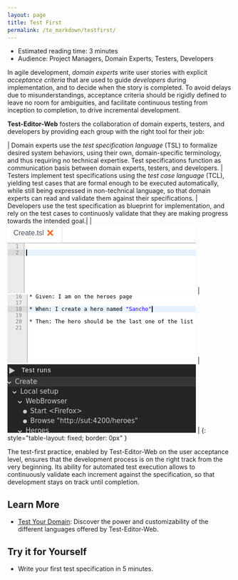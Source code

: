 ```yaml
---
layout: page
title: Test First
permalink: /te_markdown/testfirst/
---
```


* Estimated reading time: 3 minutes
* Audience: Project Managers, Domain Experts, Testers, Developers

In agile development, *domain experts* write user stories with explicit *acceptance criteria* that are used to guide *developers* during implementation, and to decide when the story is completed. To avoid delays due to misunderstandings, acceptance criteria should be rigidly defined to leave no room for ambiguities, and facilitate continuous testing from inception to completion, to drive incremental development.

**Test-Editor-Web** fosters the collaboration of domain experts, testers, and developers by providing each group with the right tool for their job:

| Domain experts use the *test specification language* (TSL) to formalize desired system behaviors, using their own, domain-specific terminology, and thus requiring no technical expertise. Test specifications function as communication basis between domain experts, testers, and developers. | Testers implement test specifications using the *test case language* (TCL), yielding test cases that are formal enough to be executed automatically, while still being expressed in non-technical language, so that domain experts can read and validate them against their specifications. | Developers use the test specification as blueprint for implementation, and rely on the test cases to continuosly validate that they are making progress towards the intended goal.|
| ![Writing a Test Specification](/images/type-create-tsl.gif "Writing a Test Specification") | ![Writing a Test Case](/images/type-create-tcl.gif "Writing a Test Case") | ![Executing a Test Case](/images/execute-create-tcl.gif "Executing a Test Case") |
{: style="table-layout: fixed; border: 0px" }

The test-first practice, enabled by Test-Editor-Web on the user acceptance level, ensures that the development process is on the right track from the very beginning. Its ability for automated test execution allows to continuously validate each increment against the specification, so that development stays on track until completion.

## Learn More

* [Test Your Domain](/te_markdown/domainexperts): Discover the power and customizability of the different languages offered by Test-Editor-Web.


## Try it for Yourself

* Write your first test specification in 5 minutes.